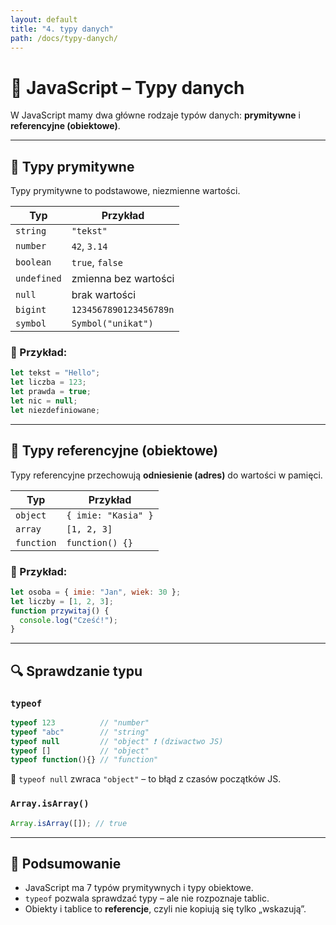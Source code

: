 ```yaml
---
layout: default
title: "4. typy danych"
path: /docs/typy-danych/
---
```


# 🧩 JavaScript – Typy danych

W JavaScript mamy dwa główne rodzaje typów danych: **prymitywne** i **referencyjne (obiektowe)**.

---

## 🔹 Typy prymitywne

Typy prymitywne to podstawowe, niezmienne wartości.

| Typ        | Przykład             |
|------------|----------------------|
| `string`   | `"tekst"`            |
| `number`   | `42`, `3.14`         |
| `boolean`  | `true`, `false`      |
| `undefined`| zmienna bez wartości |
| `null`     | brak wartości        |
| `bigint`   | `1234567890123456789n` |
| `symbol`   | `Symbol("unikat")`   |

### 📄 Przykład:

```js
let tekst = "Hello";
let liczba = 123;
let prawda = true;
let nic = null;
let niezdefiniowane;
```

---

## 🔹 Typy referencyjne (obiektowe)

Typy referencyjne przechowują **odniesienie (adres)** do wartości w pamięci.

| Typ        | Przykład             |
|------------|----------------------|
| `object`   | `{ imie: "Kasia" }`  |
| `array`    | `[1, 2, 3]`          |
| `function` | `function() {}`     |

### 📄 Przykład:

```js
let osoba = { imie: "Jan", wiek: 30 };
let liczby = [1, 2, 3];
function przywitaj() {
  console.log("Cześć!");
}
```

---

## 🔍 Sprawdzanie typu

### `typeof`

```js
typeof 123          // "number"
typeof "abc"        // "string"
typeof null         // "object" ❗ (dziwactwo JS)
typeof []           // "object"
typeof function(){} // "function"
```

📌 `typeof null` zwraca `"object"` – to błąd z czasów początków JS.

### `Array.isArray()`

```js
Array.isArray([]); // true
```

---

## 🧠 Podsumowanie

- JavaScript ma 7 typów prymitywnych i typy obiektowe.
- `typeof` pozwala sprawdzać typy – ale nie rozpoznaje tablic.
- Obiekty i tablice to **referencje**, czyli nie kopiują się tylko „wskazują”.


